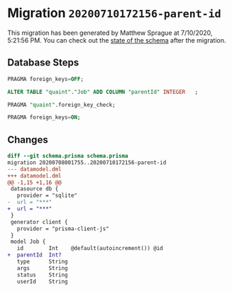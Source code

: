 # Migration `20200710172156-parent-id`

This migration has been generated by Matthew Sprague at 7/10/2020, 5:21:56 PM.
You can check out the [state of the schema](./schema.prisma) after the migration.

## Database Steps

```sql
PRAGMA foreign_keys=OFF;

ALTER TABLE "quaint"."Job" ADD COLUMN "parentId" INTEGER   ;

PRAGMA "quaint".foreign_key_check;

PRAGMA foreign_keys=ON;
```

## Changes

```diff
diff --git schema.prisma schema.prisma
migration 20200708001755..20200710172156-parent-id
--- datamodel.dml
+++ datamodel.dml
@@ -1,15 +1,16 @@
 datasource db {
   provider = "sqlite"
-  url = "***"
+  url = "***"
 }
 generator client {
   provider = "prisma-client-js"
 }
 model Job {
   id        Int    @default(autoincrement()) @id
+  parentId  Int?
   type      String
   args      String
   status    String
   userId    String
```



